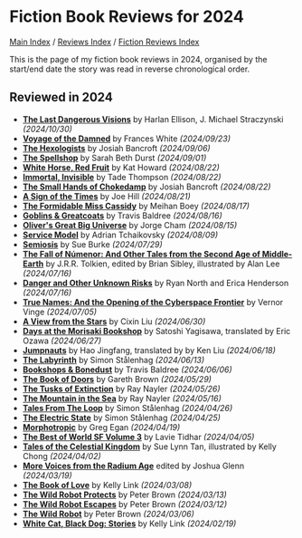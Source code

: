 # Fiction Book Reviews for 2024

[Main Index](../../../README.md) / [Reviews Index](../../README.md) / [Fiction Reviews Index](../README.md)

This is the page of my fiction book reviews in 2024, organised by the start/end date the story was read in reverse chronological order.

## Reviewed in 2024

- [**The Last Dangerous Visions**](20241030-LastDangerousVisions.md) by Harlan Ellison, J. Michael Straczynski *(2024/10/30)*
- [**Voyage of the Damned**](20240923-VoyagedDamned.md) by Frances White *(2024/09/23)*
- [**The Hexologists**](20240906-Hexologists.md) by Josiah Bancroft *(2024/09/06)*
- [**The Spellshop**](20240901-Spellshop.md) by Sarah Beth Durst *(2024/09/01)*
- [**White Horse, Red Fruit**](20240822-WhiteHorseRedFruit.md) by Kat Howard *(2024/08/22)*
- [**Immortal, Invisible**](20240822-ImmortalInvisible.md) by Tade Thompson *(2024/08/22)*
- [**The Small Hands of Chokedamp**](20240822-SmallHandsChokedamp.md) by Josiah Bancroft *(2024/08/22)*
- [**A Sign of the Times**](20240821-SignTimes.md) by Joe Hill *(2024/08/21)*
- [**The Formidable Miss Cassidy**](20240817-FormidableMissCassidy.md) by Meihan Boey *(2024/08/17)*
- [**Goblins & Greatcoats**](20240816-GoblinsGreatcoats.md) by Travis Baldree *(2024/08/16)*
- [**Oliver's Great Big Universe**](20240815-OliverGreatBigUniverse.md) by Jorge Cham *(2024/08/15)*
- [**Service Model**](20240809-ServiceModel.md) by Adrian Tchaikovsky *(2024/08/09)*
- [**Semiosis**](20240729-Semiosis.md) by Sue Burke *(2024/07/29)*
- [**The Fall of Númenor: And Other Tales from the Second Age of Middle-Earth**](20240716-FallNumenor.md) by J.R.R. Tolkien, edited by Brian Sibley, illustrated by Alan Lee *(2024/07/16)*
- [**Danger and Other Unknown Risks**](20240716-DangerOtherUnknownRisks.md) by Ryan North and Erica Henderson *(2024/07/16)*
- [**True Names: And the Opening of the Cyberspace Frontier**](20240705-TrueNamesOpeningCyberspace.md) by Vernor Vinge *(2024/07/05)*
- [**A View from the Stars**](20240630-ViewStars.md) by Cixin Liu *(2024/06/30)*
- [**Days at the Morisaki Bookshop**](20240627-DaysMorisakiBookshop.md) by Satoshi Yagisawa, translated by Eric Ozawa *(2024/06/27)*
- [**Jumpnauts**](20240618-Jumpnauts.md) by Hao Jingfang, translated by by Ken Liu *(2024/06/18)*
- [**The Labyrinth**](20240613-Labyrinth.md) by Simon Stålenhag *(2024/06/13)*
- [**Bookshops & Bonedust**](20240606-BookshopsBonedust.md) by Travis Baldree *(2024/06/06)*
- [**The Book of Doors**](20240529-BookOfDoors.md) by Gareth Brown *(2024/05/29)*
- [**The Tusks of Extinction**](20240526-TusksExtinction.md) by Ray Nayler *(2024/05/26)*
- [**The Mountain in the Sea**](20240516-MountainSea.md) by Ray Nayler *(2024/05/16)*
- [**Tales From The Loop**](20240426-TalesLoop.md) by Simon Stålenhag *(2024/04/26)*
- [**The Electric State**](20240425-ElectricState.md) by Simon Stålenhag *(2024/04/25)*
- [**Morphotropic**](20240419-Morphotrophic.md) by Greg Egan *(2024/04/19)*
- [**The Best of World SF Volume 3**](20240405-BestWorldSF3.md) by Lavie Tidhar *(2024/04/05)*
- [**Tales of the Celestial Kingdom**](20240402-TalesCelestialKingdom.md) by Sue Lynn Tan, illustrated by Kelly Chong *(2024/04/02)*
- [**More Voices from the Radium Age**](20240319-MoveVoicesRadiumAge.md) edited by Joshua Glenn *(2024/03/19)*
- [**The Book of Love**](20240308-BookLove.md) by Kelly Link *(2024/03/08)*
- [**The Wild Robot Protects**](20240313-WildRobotProtects.md) by Peter Brown *(2024/03/13)*
- [**The Wild Robot Escapes**](20240312-WildRobotEscapes.md) by Peter Brown *(2024/03/12)*
- [**The Wild Robot**](20240306-WildRobot.md) by Peter Brown *(2024/03/06)*
- [**White Cat, Black Dog: Stories**](20240219-WhiteCatBlackDog.md) by Kelly Link *(2024/02/19)*
